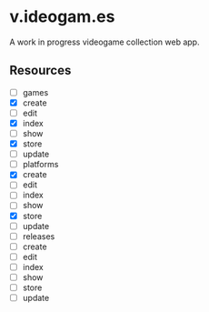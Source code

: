 v.ideogam.es
============

A work in progress videogame collection web app.

Resources
---------
- [ ] games
 - [x] create
 - [ ] edit
 - [x] index
 - [ ] show
 - [x] store
 - [ ] update
- [ ] platforms
 - [x] create
 - [ ] edit
 - [ ] index
 - [ ] show
 - [x] store
 - [ ] update
- [ ] releases
 - [ ] create
 - [ ] edit
 - [ ] index
 - [ ] show
 - [ ] store
 - [ ] update
